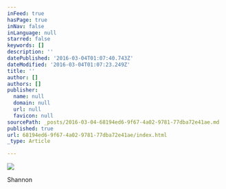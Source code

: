 ```yaml
---
inFeed: true
hasPage: true
inNav: false
inLanguage: null
starred: false
keywords: []
description: ''
datePublished: '2016-03-04T01:07:40.743Z'
dateModified: '2016-03-04T01:07:23.249Z'
title: ''
author: []
authors: []
publisher:
  name: null
  domain: null
  url: null
  favicon: null
sourcePath: _posts/2016-03-04-68194ed6-9f67-4a02-9781-77dba72e41ae.md
published: true
url: 68194ed6-9f67-4a02-9781-77dba72e41ae/index.html
_type: Article

---
```

![](https://the-grid-user-content.s3-us-west-2.amazonaws.com/2f8fb17b-8ecb-4206-b2b4-e39e13143e64.jpg)

Shannon
